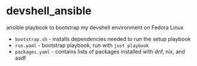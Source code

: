 # devshell_ansible
ansible playbook to bootstrap my devshell environment on Fedora Linux

- `bootstrap.sh` - installs dependencies needed to run the setup playbook
- `run.yaml` - bootstrap playbook, run with `just playbook`
- `packages.yaml` - contains lists of packages installed with dnf, nix, and asdf

